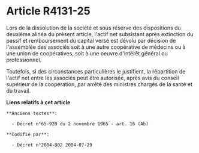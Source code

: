 # Article R4131-25

Lors de la dissolution de la société et sous réserve des dispositions du deuxième alinéa du présent article, l'actif net
subsistant après extinction du passif et remboursement du capital versé est dévolu par décision de l'assemblée des associés
soit à une autre coopérative de médecins ou à une union de coopératives, soit à une oeuvre d'intérêt général ou
professionnel.

Toutefois, si des circonstances particulières le justifient, la répartition de l'actif net entre les associés peut être
autorisée, après avis du conseil supérieur de la coopération, par arrêté des ministres chargés de la santé et du travail.

**Liens relatifs à cet article**

	**Anciens textes**:

	  - Décret n°65-920 du 2 novembre 1965 - art. 16 (Ab)

	**Codifié par**:

	  - Décret n°2004-802 2004-07-29
